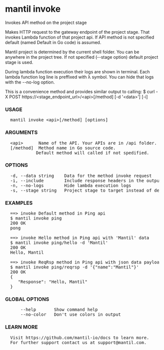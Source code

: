 
# mantil invoke

Invokes API method on the project stage

Makes HTTP request to the gateway endpoint of the project stage. That invokes
Lambda function of that project api. If API method is not specified default
(named Default in Go code) is assumed.

Mantil project is determined by the current shell folder.
You can be anywhere in the project tree.
If not specified (--stage option) default project stage is used.

During lambda function execution their logs are shown in terminal. Each lambda
function log line is preffixed with λ symbol. You can hide that logs with the
--no-log option.

This is a convenience method and provides similar output to calling:
$ curl -X POST https://&lt;stage_endpoint_url&gt;/&lt;api&gt;[/method] [-d '&lt;data&gt;'] [-i]

### USAGE
<pre>
  mantil invoke &lt;api&gt;[/method] [options]
</pre>
### ARGUMENTS
<pre>
  &lt;api&gt;      Name of the API. Your APIs are in /api folder.
  [/method]  Method name in Go source code.
            Default method will called if not spedified.
</pre>
### OPTIONS
<pre>
  -d, --data string    Data for the method invoke request
  -i, --include        Include response headers in the output
  -n, --no-logs        Hide lambda execution logs
  -s, --stage string   Project stage to target instead of default
</pre>
### EXAMPLES
<pre>
  ==&gt; invoke Default method in Ping api
  $ mantil invoke ping
  200 OK
  pong

  ==&gt; invoke Hello method in Ping api with 'Mantil' data
  $ mantil invoke ping/hello -d 'Mantil'
  200 OK
  Hello, Mantil

  ==&gt; invoke ReqRsp method in Ping api with json data payload
  $ mantil invoke ping/reqrsp -d '{"name":"Mantil"}'
  200 OK
  {
     "Response": "Hello, Mantil"
  }
</pre>
### GLOBAL OPTIONS
<pre>
      --help       Show command help
      --no-color   Don't use colors in output
</pre>
### LEARN MORE
<pre>
  Visit https://github.com/mantil-io/docs to learn more.
  For further support contact us at support@mantil.com.
</pre>
